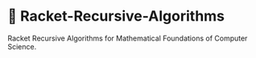 # 🤖 Racket-Recursive-Algorithms
  Racket Recursive Algorithms for Mathematical Foundations of Computer Science.

